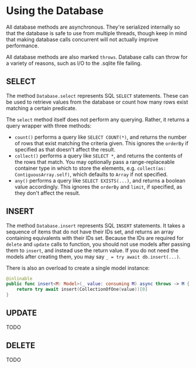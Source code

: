 # Using the Database

All database methods are asynchronous. They're serialized internally so that the database is safe to
use from multiple threads, though keep in mind that making database calls concurrent will not
actually improve performance.

All database methods are also marked `throws`. Database calls can throw for a variety of reasons,
such as I/O to the .sqlite file failing.

## SELECT

The method `Database.select` represents SQL `SELECT` statements. These can be used to retrieve
values from the database or count how many rows exist matching a certain predicate.

The `select` method itself does not perform any querying. Rather, it returns a query wrapper with
three methods:

- `count()` performs a query like `SELECT COUNT(*)`, and returns the number of rows that exist
  matching the criteria given. This ignores the `orderBy` if specified as that doesn't affect the
  result.
- `collect()` performs a query like `SELECT *`, and returns the contents of the rows that match. You
  may optionally pass a range-replaceable container type in which to store the elements, e.g.
  `collect(as: ContiguousArray.self)`, which defaults to `Array` if not specified.
- `any()` performs a query like `SELECT EXISTS(...)`, and returns a boolean value accordingly. This
  ignores the `orderBy` and `limit`, if specified, as they don't affect the result.

## INSERT

The method `Database.insert` represents SQL `INSERT` statements. It takes a sequence of items that
do not have their IDs set, and returns an array containing equivalents with their IDs set. Because
the IDs are required for `delete` and `update` calls to function, you should not use models after
passing them to `insert`, and instead use the return value. If you do not need the models after
creating them, you may say `_ = try await db.insert(...)`.

There is also an overload to create a single model instance:

```swift
@inlinable
public func insert<M: Model>(_ value: consuming M) async throws -> M {
    return try await insert(CollectionOfOne(value))[0]
}
```

## UPDATE

TODO

## DELETE

TODO
